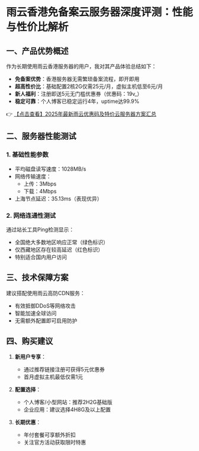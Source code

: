 # 雨云香港免备案云服务器深度评测：性能与性价比解析

## 一、产品优势概述

作为长期使用雨云香港服务器的用户，我对其产品体验总结如下：

- **免备案优势**：香港服务器无需繁琐备案流程，即开即用
- **超高性价比**：基础配置2核2G仅需25元/月，虚拟主机低至6元/月
- **新人福利**：注册即送5元无门槛优惠券（优惠码：19v_）
- **稳定可靠**：个人博客已稳定运行4年，uptime达99.9%

👉 [【点击查看】2025年最新雨云优惠码及特价云服务器方案汇总](https://bit.ly/RainYun)

## 二、服务器性能测试

### 1. 基础性能参数
- 平均磁盘读写速度：1028MB/s
- 网络传输速度：
  - 上传：3Mbps
  - 下载：4Mbps 
- 上海节点延迟：35.13ms（表现优异）

### 2. 网络连通性测试
通过站长工具Ping检测显示：
- 全国绝大多数地区响应正常（绿色标识）
- 仅西藏地区存在较高延迟（红色标识）
- 特别适合国内用户访问

## 三、技术保障方案

建议搭配使用雨云高防CDN服务：
- 有效抵御DDoS等网络攻击
- 智能加速全球访问
- 无需额外配置即可启用防护

## 四、购买建议

1. **新用户专享**：
   - 通过推荐链接注册可获得5元优惠券
   - 首月虚拟主机最低仅需1元

2. **配置选择**：
   - 个人博客/小型网站：推荐2H2G基础版
   - 企业应用：建议选择4H8G及以上配置

3. **长期优惠**：
   - 年付套餐可享额外折扣
   - 关注官方活动获取限时特惠